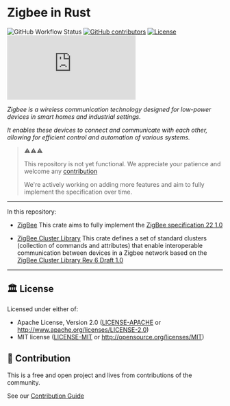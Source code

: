 # Zigbee in Rust 

![GitHub Workflow Status](https://img.shields.io/github/actions/workflow/status/thebino/zigbee-rs/ci.yaml?style=for-the-badge)
[![GitHub contributors](https://img.shields.io/github/contributors/thebino/zigbee-rs?color=success&style=for-the-badge)](https://github.com/thebino/zigbee-rs/graphs/contributors)
[![License](https://img.shields.io/github/license/thebino/zigbee-rs?style=for-the-badge)](./LICENSE.md)
[![Matrix](https://img.shields.io/matrix/zigbee:matrix.org?style=for-the-badge)](https://matrix.to/#/#zigbee:matrix.org)

_Zigbee is a wireless communication technology designed for low-power devices in smart homes and industrial settings._

_It enables these devices to connect and communicate with each other, allowing for efficient control and automation of various systems._

> ⚠️⚠️⚠️
> 
> This repository is not yet functional. We appreciate your patience and welcome any [contribution](CONTRIBUTING.md)
>
> We're actively working on adding more features and aim to fully implement the specification over time.



---

In this repository:
- [ZigBee](./zigbee/README.md)
  This crate aims to fully implement the [ZigBee specification 22 1.0](https://csa-iot.org/wp-content/uploads/2022/01/docs-05-3474-22-0csg-zigbee-specification-1.pdf)

- [ZigBee Cluster Library](./zigbee-cluster-library/README.md)
  This crate defines a set of standard clusters (collection of commands and attributes) that enable interoperable communication between devices in a Zigbee network based on the [ZigBee Cluster Library Rev 6 Draft 1.0](https://zigbeealliance.org/wp-content/uploads/2019/12/07-5123-06-zigbee-cluster-library-specification.pdf)

---

## 🏛️ License

Licensed under either of:

- Apache License, Version 2.0 ([LICENSE-APACHE](LICENSE-APACHE) or http://www.apache.org/licenses/LICENSE-2.0)
- MIT license ([LICENSE-MIT](LICENSE-MIT) or http://opensource.org/licenses/MIT)

## 🧩 Contribution

This is a free and open project and lives from contributions of the community.

See our [Contribution Guide](CONTRIBUTING.md)

